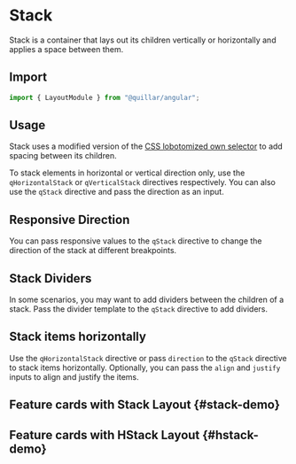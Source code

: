 # Stack

Stack is a container that lays out its children vertically or horizontally and applies a space between them.

## Import

```js
import { LayoutModule } from "@quillar/angular";
```

## Usage

Stack uses a modified version of the [CSS lobotomized own selector](https://alistapart.com/article/axiomatic-css-and-lobotomized-owls/) to add spacing
between its children.

To stack elements in horizontal or vertical direction only, use the `qHorizontalStack` or `qVerticalStack` directives respectively. You can also use
the `qStack` directive and pass the direction as an input.

## Responsive Direction

You can pass responsive values to the `qStack` directive to change the direction of the stack at different breakpoints.

## Stack Dividers

In some scenarios, you may want to add dividers between the children of a stack. Pass the divider template to the `qStack` directive to add dividers.

## Stack items horizontally

Use the `qHorizontalStack` directive or pass `direction` to the `qStack` directive to stack items horizontally. Optionally, you can pass the `align`
and `justify` inputs to align and justify the items.

## Feature cards with Stack Layout {#stack-demo}

## Feature cards with HStack Layout {#hstack-demo}
